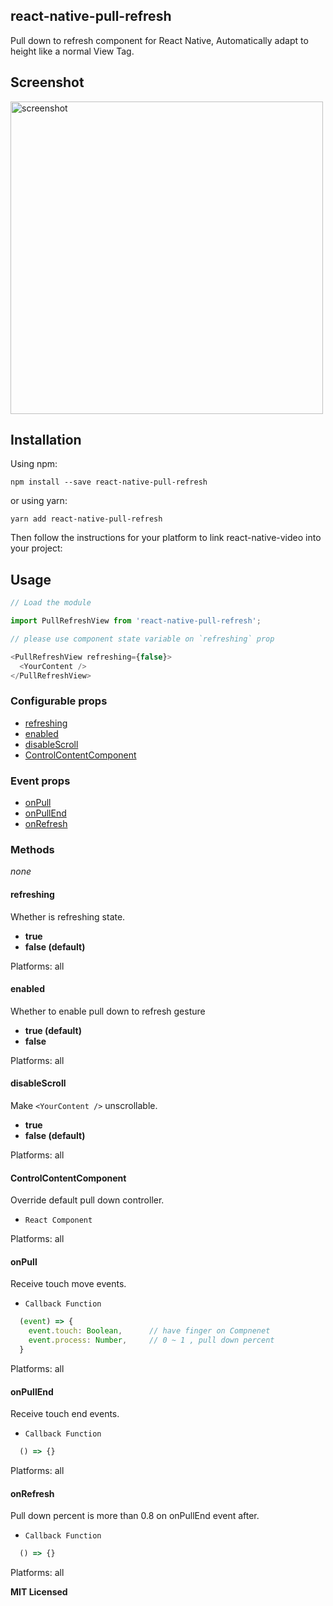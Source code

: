 ## react-native-pull-refresh

Pull down to refresh component for React Native, Automatically adapt to height like a normal View Tag.

## Screenshot

<img src="https://raw.githubusercontent.com/TokisakiYuu/react-native-pull-refresh/master/example/screenshot/Screenshot-2020-06-05-16-02-20-138.gif" height = "500" alt="screenshot" align=center />

## Installation

Using npm:

```shell
npm install --save react-native-pull-refresh
```

or using yarn:

```shell
yarn add react-native-pull-refresh
```

Then follow the instructions for your platform to link react-native-video into your project:

## Usage

```javascript
// Load the module

import PullRefreshView from 'react-native-pull-refresh';

// please use component state variable on `refreshing` prop

<PullRefreshView refreshing={false}>
  <YourContent />
</PullRefreshView>
```

### Configurable props
* [refreshing](#refreshing)
* [enabled](#enabled)
* [disableScroll](#disableScroll)
* [ControlContentComponent](#ControlContentComponent)

### Event props
* [onPull](#onPull)
* [onPullEnd](#onPullEnd)
* [onRefresh](#onRefresh)

### Methods
*none*


#### refreshing
Whether is refreshing state.
* **true**
* **false (default)**

Platforms: all

#### enabled
Whether to enable pull down to refresh gesture
* **true (default)**
* **false**

Platforms: all

#### disableScroll
Make ```<YourContent />``` unscrollable.
* **true**
* **false (default)**

Platforms: all

#### ControlContentComponent
Override default pull down controller.
* ```React Component```

Platforms: all

#### onPull
Receive touch move events.
* ```Callback Function```
```javascript
  (event) => {
    event.touch: Boolean,      // have finger on Compnenet
    event.process: Number,     // 0 ~ 1 , pull down percent
  }
```

Platforms: all

#### onPullEnd
Receive touch end events.
* ```Callback Function```
```javascript
  () => {}
```

Platforms: all

#### onRefresh
Pull down percent is more than 0.8 on onPullEnd event after.
* ```Callback Function```
```javascript
  () => {}
```

Platforms: all


**MIT Licensed**
